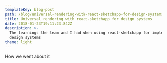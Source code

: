 ```yaml
---
templateKey: blog-post
path: /blog/universal-rendering-with-react-sketchapp-for-design-systems
title: Universal rendering with react-sketchapp for design systems
date: 2018-01-23T19:11:23.842Z
description: >-
  The learnings the team and I had when using react-sketchapp for implementing
  design systems
theme: light
---
```

How we went about it
